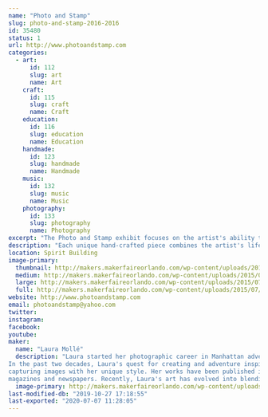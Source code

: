 ```yaml
---
name: "Photo and Stamp"
slug: photo-and-stamp-2016-2016
id: 35480
status: 1
url: http://www.photoandstamp.com
categories:
  - art:
      id: 112
      slug: art
      name: Art
    craft:
      id: 115
      slug: craft
      name: Craft
    education:
      id: 116
      slug: education
      name: Education
    handmade:
      id: 123
      slug: handmade
      name: Handmade
    music:
      id: 132
      slug: music
      name: Music
    photography:
      id: 133
      slug: photography
      name: Photography
excerpt: "The Photo and Stamp exhibit focuses on the artist's ability to capture the beauty in everyday life through mixed media compositions. Each unique piece ranges from matted 3-Dimensional photo cards to jewelry to functional artwork, such as coasters, wine charm rings, and even birdhouses. "
description: "Each unique hand-crafted piece combines the artist's life-long love of photography and stamp collecting with her artistic appreciation for both everyday items and unusual objets d'art. Each unique piece ranges from matted 3-Dimensional photo cards to jewelry to functional artwork, such as coasters, wine rings, bookmarks, keychains and even birdhouses. Her artwork can be both  inspirational and whimsical, designed to instill respect, admiration and gratitude for all the beauty surrounding us. Laura explains, \"I feel grateful for the intelligence in the world that motivates me all the time. I'm forever in awe of the bountiful animals, flowers, and scenery that are so colorful and beautiful. They take my breath away, making me stop and think, 'Wow, look at that!' and then, I capture the image with my camera. I love all the amazing wonders on this planet that inspire me to live harmoniously with nature and peacefully with others.\""
location: Spirit Building
image-primary:
  thumbnail: http://makers.makerfaireorlando.com/wp-content/uploads/2015/07/Grand-Canyon-Sunset-150x150.jpg
  medium: http://makers.makerfaireorlando.com/wp-content/uploads/2015/07/Grand-Canyon-Sunset-300x225.jpg
  large: http://makers.makerfaireorlando.com/wp-content/uploads/2015/07/Grand-Canyon-Sunset.jpg
  full: http://makers.makerfaireorlando.com/wp-content/uploads/2015/07/Grand-Canyon-Sunset.jpg
website: http://www.photoandstamp.com
email: photoandstamp@yahoo.com
twitter: 
instagram: 
facebook: 
youtube: 
maker:
  name: "Laura Mollé"
  description: "Laura started her photographic career in Manhattan advertising studios. With her entrepreneurial spirit, after several years in the NYC, she became the sole proprietor of her own commercial and portrait studio in New Jersey. Fifteen years later, she moved to Florida in 1996. Here, she completed her B.A at University of South Florida in 2001 in Mass Communications for Television Production.
In the past two decades, Laura's quest for creating and adventure inspires her to travel the globe, 
capturing images with her unique style. Her works have been published in numerous 
magazines and newspapers. Recently, Laura's art has evolved into blending her photography with cool objects creating unique 4-D mixed media art designed to fascinate and encourage the viewers to appreciate functional art."
  image-primary: http://makers.makerfaireorlando.com/wp-content/uploads/2015/07/lm-photo.png
last-modified-db: "2019-10-27 17:18:55"
last-exported: "2020-07-07 11:28:05"
---
```

